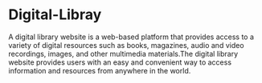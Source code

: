 # Digital-Libray
A digital library website is a web-based platform that provides access to a variety of digital resources such as books, magazines, audio and video recordings, images, and other multimedia materials.The digital library website provides users with an easy and convenient way to access information and resources from anywhere in the world.
